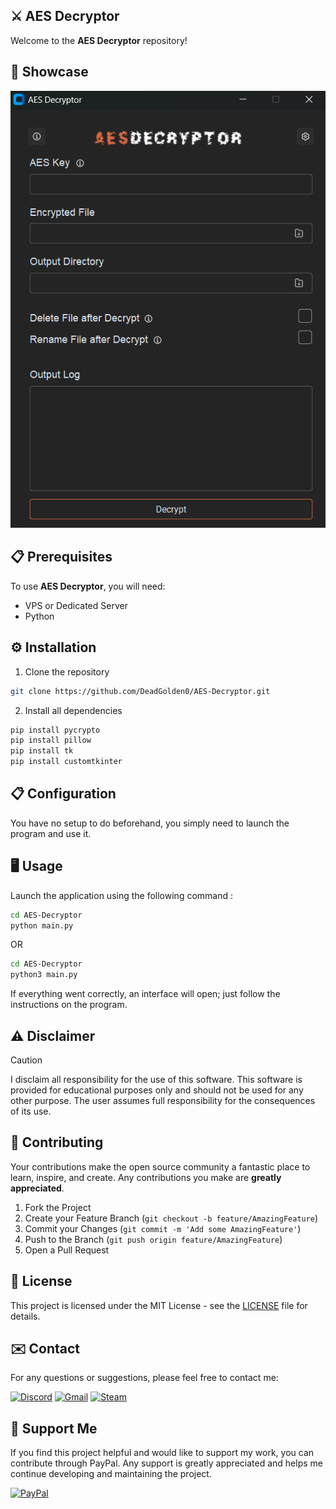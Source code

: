 ## ⚔️ AES Decryptor

Welcome to the **AES Decryptor** repository!

## 🚀 Showcase

![Show1](https://github.com/DeadGolden0/AES-Decryptor/blob/main/assets/aes-decryptor-showcase.png)

## 📋 Prerequisites
To use **AES Decryptor**, you will need:

- VPS or Dedicated Server
- Python

## ⚙️ Installation
1. Clone the repository
```bash
git clone https://github.com/DeadGolden0/AES-Decryptor.git
```

2. Install all dependencies
```bash
pip install pycrypto
pip install pillow
pip install tk
pip install customtkinter
```

## 📋 Configuration

You have no setup to do beforehand, you simply need to launch the program and use it.

## 🖥️ Usage

Launch the application using the following command : 

```bash
cd AES-Decryptor
python main.py
```
OR
```bash
cd AES-Decryptor
python3 main.py
```

If everything went correctly, an interface will open; just follow the instructions on the program.

## ⚠️ Disclaimer
> [!CAUTION]
> I disclaim all responsibility for the use of this software. This software is provided for educational purposes only and should not be used for any other purpose. The user assumes full responsibility for the consequences of its use.

## 🤝 Contributing

Your contributions make the open source community a fantastic place to learn, inspire, and create. Any contributions you make are **greatly appreciated**.

1. Fork the Project
2. Create your Feature Branch (`git checkout -b feature/AmazingFeature`)
3. Commit your Changes (`git commit -m 'Add some AmazingFeature'`)
4. Push to the Branch (`git push origin feature/AmazingFeature`)
5. Open a Pull Request

## 📝 License

This project is licensed under the MIT License - see the [LICENSE](LICENSE) file for details.

## ✉️ Contact

For any questions or suggestions, please feel free to contact me:

[![Discord](https://img.shields.io/badge/Discord-%235865F2.svg?style=for-the-badge&logo=discord&logoColor=white)](https://discord.gg/w92W7XR9Yg)
[![Gmail](https://img.shields.io/badge/Gmail-D14836?style=for-the-badge&logo=gmail&logoColor=white)](mailto:deadgolden9122@gmail.com)
[![Steam](https://img.shields.io/badge/steam-%23000000.svg?style=for-the-badge&logo=steam&logoColor=white)](https://steamcommunity.com/id/DeAdGoLdEn/)

## 💖 Support Me

If you find this project helpful and would like to support my work, you can contribute through PayPal. Any support is greatly appreciated and helps me continue developing and maintaining the project.

[![PayPal](https://img.shields.io/badge/PayPal-00457C?style=for-the-badge&logo=paypal&logoColor=white)](https://paypal.me/DeadGolden0)

 
